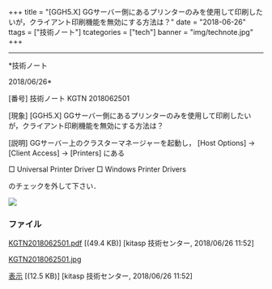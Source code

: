 ﻿+++
title = "[GGH5.X] GGサーバー側にあるプリンターのみを使用して印刷したいが，クライアント印刷機能を無効にする方法は？"
date = "2018-06-26"
ttags = ["技術ノート"]
tcategories = ["tech"]
banner = "img/technote.jpg"
+++

-----------------------------------------------------------------------------------------------------------------------------

*技術ノート

2018/06/26*


[番号]
技術ノート KGTN 2018062501

[現象]
[GGH5.X]
GGサーバー側にあるプリンターのみを使用して印刷したいが，クライアント印刷機能を無効にする方法は？

[説明]
GGサーバー上のクラスターマネージャーを起動し， [Host Options] →
[Client Access] → [Printers] にある

□ Universal Printer Driver
□ Windows Printer Drivers

のチェックを外して下さい．

![](http://techreport.kitasp.net/attachments/download/4086/KGTN2018062501.jpg)


### ファイル

 
 


[KGTN2018062501.pdf](http://techreport.kitasp.net/attachments/download/4085/KGTN2018062501.pdf)
 [(49.4 KB)] [kitasp 技術センター, 2018/06/26
11:52]

[KGTN2018062501.jpg](http://techreport.kitasp.net/attachments/download/4086/KGTN2018062501.jpg)

[表示](http://techreport.kitasp.net/attachments/4086/KGTN2018062501.jpg "表示")
 [(12.5 KB)] [kitasp 技術センター, 2018/06/26
11:52]


 


 

